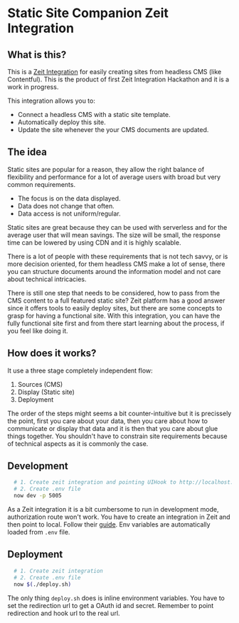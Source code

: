 # Static Site Companion Zeit Integration

## What is this?

This is a [Zeit Integration](https://zeit.co/docs/integrations/) for easily creating sites from headless CMS (like Contentful).
This is the product of first Zeit Integration Hackathon and it is a work in progress.

This integration allows you to:

* Connect a headless CMS with a static site template.
* Automatically deploy this site.
* Update the site whenever the your CMS documents are updated.

## The idea

Static sites are popular for a reason, they allow the right balance of flexibility and performance for a lot of average users with broad but very common requirements.

- The focus is on the data displayed.
- Data does not change that often.
- Data access is not uniform/regular.

Static sites are great because they can be used with serverless and for the average user that will mean savings. The size will be small, the response time can be lowered by using CDN and it is highly scalable.

There is a lot of people with these requirements that is not tech savvy, or is more decision oriented, for them headless CMS make a lot of sense, there you can structure documents around the information model and not care about technical intricacies.

There is still one step that needs to be considered, how to pass from the CMS content to a full featured static site? Zeit platform has a good answer since it offers tools to easily deploy sites, but there are some concepts to grasp for having a functional site. With this integration, you can have the fully functional site first and from there start learning about the process, if you feel like doing it.

## How does it works?

It use a three stage completely independent flow:

1. Sources (CMS)
2. Display (Static site)
3. Deployment

The order of the steps might seems a bit counter-intuitive but it is precissely the point, first you care about your data, then you care about how to communicate or display that data and it is then that you care about glue things together. You shouldn't have to constrain site requirements because of technical aspects as it is commonly the case.

## Development
```bash
  # 1. Create zeit integration and pointing UIHook to http://localhost:5005/uihook
  # 2. Create .env file
  now dev -p 5005
```
As a Zeit integration it is a bit cumbersome to run in development mode, authorization route won't work. You have to create an integration in Zeit and then point to local. Follow their [guide](https://zeit.co/docs/integrations/). Env variables are automatically loaded from `.env` file.

## Deployment
```bash
  # 1. Create zeit integration
  # 2. Create .env file
  now $(./deploy.sh)
```
The only thing `deploy.sh` does is inline environment variables.
You have to set the redirection url to get a OAuth id and secret.
Remember to point redirection and hook url to the real url.